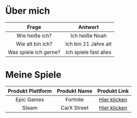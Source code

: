 # Über mich
| Frage | Antwort |
| :------: | :---------: |
| Wie heiße ich? | Ich heiße Noah |
| Wie alt bin ich? | Ich bin 21 Jahre alt |
| Was spiele ich gerne? | Ich spiele fast alles |

# Meine Spiele
| Produkt Plattform | Produkt Name | Produkt Link |
| :---: | :----: | :----: |
| Epic Games | Fortnite | [Hier klicken](https://www.fortnite.com/download?lang=de) |
| Steam | CarX Street | [Hier klicken](https://store.steampowered.com/app/1114150/CarX_Street/) |
